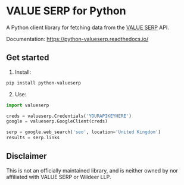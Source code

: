 # VALUE SERP for Python

A Python client library for fetching data from the [VALUE SERP](https://www.valueserp.com/) API. 

Documentation: https://python-valueserp.readthedocs.io/

## Get started

1. Install:

```bash
pip install python-valueserp
```

2. Use:

```python
import valueserp

creds = valueserp.Credentials('YOURAPIKEYHERE')
google = valueserp.GoogleClient(creds)

serp = google.web_search('seo', location='United Kingdom')
results = serp.links
```

## Disclaimer

This is not an officially maintained library, and is neither owned by nor affiliated with VALUE SERP or Wildeer LLP.

